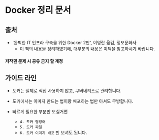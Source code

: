 # Docker 정리 문서

## 출처
* '완벽한 IT 인프라 구축을 위한 Docker 2판', 이영란 옮김, 정보문화사
	- 이 책의 내용을 정리하였기에, 대부분의 내용은 이책을 참고하시기 바랍니다.

#### 저작권 문제 시 공유 금지 할 계정

## 가이드 라인
* 도커는 실제로 직접 사용하지 않고, 쿠버네티스로 관리합니다.
* 도커에서는 이미지 만드는 법이랑 배포하는 법만 아셔도 무방합니다.

* 빠르게 필요한 부분만 보실거면 
	- `4. 도커 명령어`
	- `5. 도커 파일`
	- `6. 도커 이미지 배포`
만 보셔도 됩니다.
